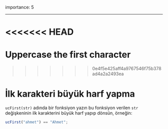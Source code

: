 importance: 5

---

<<<<<<< HEAD
=======
# Uppercase the first character
>>>>>>> 0e4f5e425aff4a9767546f75b378ad4a2a2493ea

# İlk karakteri büyük harf yapma

`ucFirst(str)` adında bir fonksiyon yazın bu fonksiyon verilen `str` değişkeninin ilk karakterini büyük harf yapıp dönsün, örneğin:

```js
ucFirst("ahmet") == "Ahmet";
```
